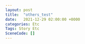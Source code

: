 ```yaml
---
layout: post
title:  "others_test"
date:   2021-12-29 02:00:00 +0000
categories: Etc
Tags: Story Etc
SceneCode: []
---
```

